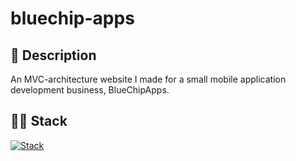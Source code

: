 # bluechip-apps

## 📃 Description
An MVC-architecture website I made for a small mobile application development business, BlueChipApps.

## 👨‍💻 Stack
[![Stack](https://skillicons.dev/icons?i=html,css,bootstrap,js,nodejs,express,gcp)](https://skillicons.dev)
